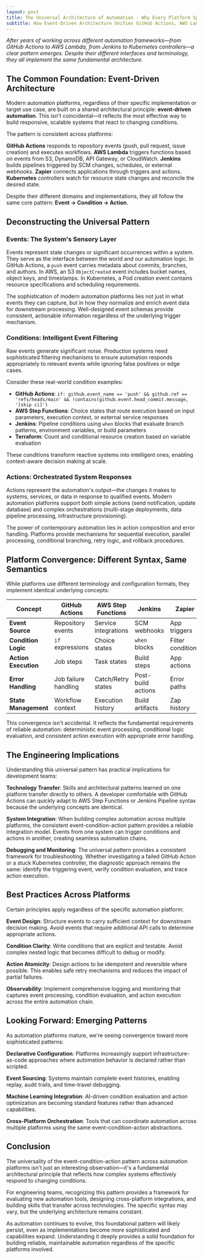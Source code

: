 ```yaml
---
layout: post
title: The Universal Architecture of Automation - Why Every Platform Speaks the Same Language
subtitle: How Event-Driven Architecture Unifies GitHub Actions, AWS Lambda, Jenkins, and Beyond
---
```

*After years of working across different automation frameworks—from GitHub Actions to AWS Lambda, from Jenkins to Kubernetes controllers—a clear pattern emerges. Despite their different interfaces and terminology, they all implement the same fundamental architecture.*

## The Common Foundation: Event-Driven Architecture

Modern automation platforms, regardless of their specific implementation or target use case, are built on a shared architectural principle: **event-driven automation**. This isn't coincidental—it reflects the most effective way to build responsive, scalable systems that react to changing conditions.

The pattern is consistent across platforms:

**GitHub Actions** responds to repository events (push, pull request, issue creation) and executes workflows. **AWS Lambda** triggers functions based on events from S3, DynamoDB, API Gateway, or CloudWatch. **Jenkins** builds pipelines triggered by SCM changes, schedules, or external webhooks. **Zapier** connects applications through triggers and actions. **Kubernetes** controllers watch for resource state changes and reconcile the desired state.

Despite their different domains and implementations, they all follow the same core pattern: **Event → Condition → Action**.

## Deconstructing the Universal Pattern

### Events: The System's Sensory Layer

Events represent state changes or significant occurrences within a system. They serve as the interface between the world and our automation logic. In GitHub Actions, a `push` event carries metadata about commits, branches, and authors. In AWS, an S3 `ObjectCreated` event includes bucket names, object keys, and timestamps. In Kubernetes, a Pod creation event contains resource specifications and scheduling requirements.

The sophistication of modern automation platforms lies not just in what events they can capture, but in how they normalize and enrich event data for downstream processing. Well-designed event schemas provide consistent, actionable information regardless of the underlying trigger mechanism.

### Conditions: Intelligent Event Filtering

Raw events generate significant noise. Production systems need sophisticated filtering mechanisms to ensure automation responds appropriately to relevant events while ignoring false positives or edge cases.

Consider these real-world condition examples:

- **GitHub Actions**: `if: github.event_name == 'push' && github.ref == 'refs/heads/main' && !contains(github.event.head_commit.message, '[skip ci]')`
- **AWS Step Functions**: Choice states that route execution based on input parameters, execution context, or external service responses
- **Jenkins**: Pipeline conditions using `when` blocks that evaluate branch patterns, environment variables, or build parameters
- **Terraform**: Count and conditional resource creation based on variable evaluation

These conditions transform reactive systems into intelligent ones, enabling context-aware decision making at scale.

### Actions: Orchestrated System Responses

Actions represent the automation's output—the changes it makes to systems, services, or data in response to qualified events. Modern automation platforms support both simple actions (send notification, update database) and complex orchestrations (multi-stage deployments, data pipeline processing, infrastructure provisioning).

The power of contemporary automation lies in action composition and error handling. Platforms provide mechanisms for sequential execution, parallel processing, conditional branching, retry logic, and rollback procedures.

## Platform Convergence: Different Syntax, Same Semantics

While platforms use different terminology and configuration formats, they implement identical underlying concepts:

| Concept | GitHub Actions | AWS Step Functions | Jenkins | Zapier | Kubernetes |
|---------|----------------|-------------------|---------|---------|------------|
| **Event Source** | Repository events | Service integrations | SCM webhooks | App triggers | Resource changes |
| **Condition Logic** | `if` expressions | Choice states | `when` blocks | Filter conditions | Label selectors |
| **Action Execution** | Job steps | Task states | Build steps | App actions | Controller reconciliation |
| **Error Handling** | Job failure handling | Catch/Retry states | Post-build actions | Error paths | Status conditions |
| **State Management** | Workflow context | Execution history | Build artifacts | Zap history | Resource status |

This convergence isn't accidental. It reflects the fundamental requirements of reliable automation: deterministic event processing, conditional logic evaluation, and consistent action execution with appropriate error handling.

## The Engineering Implications

Understanding this universal pattern has practical implications for development teams:

**Technology Transfer**: Skills and architectural patterns learned on one platform transfer directly to others. A developer comfortable with GitHub Actions can quickly adapt to AWS Step Functions or Jenkins Pipeline syntax because the underlying concepts are identical.

**System Integration**: When building complex automation across multiple platforms, the consistent event-condition-action pattern provides a reliable integration model. Events from one system can trigger conditions and actions in another, creating seamless automation chains.

**Debugging and Monitoring**: The universal pattern provides a consistent framework for troubleshooting. Whether investigating a failed GitHub Action or a stuck Kubernetes controller, the diagnostic approach remains the same: identify the triggering event, verify condition evaluation, and trace action execution.

## Best Practices Across Platforms

Certain principles apply regardless of the specific automation platform:

**Event Design**: Structure events to carry sufficient context for downstream decision making. Avoid events that require additional API calls to determine appropriate actions.

**Condition Clarity**: Write conditions that are explicit and testable. Avoid complex nested logic that becomes difficult to debug or modify.

**Action Atomicity**: Design actions to be idempotent and reversible where possible. This enables safe retry mechanisms and reduces the impact of partial failures.

**Observability**: Implement comprehensive logging and monitoring that captures event processing, condition evaluation, and action execution across the entire automation chain.

## Looking Forward: Emerging Patterns

As automation platforms mature, we're seeing convergence toward more sophisticated patterns:

**Declarative Configuration**: Platforms increasingly support infrastructure-as-code approaches where automation behavior is declared rather than scripted.

**Event Sourcing**: Systems maintain complete event histories, enabling replay, audit trails, and time-travel debugging.

**Machine Learning Integration**: AI-driven condition evaluation and action optimization are becoming standard features rather than advanced capabilities.

**Cross-Platform Orchestration**: Tools that can coordinate automation across multiple platforms using the same event-condition-action abstractions.

## Conclusion

The universality of the event-condition-action pattern across automation platforms isn't just an interesting observation—it's a fundamental architectural principle that reflects how complex systems effectively respond to changing conditions.

For engineering teams, recognizing this pattern provides a framework for evaluating new automation tools, designing cross-platform integrations, and building skills that transfer across technologies. The specific syntax may vary, but the underlying architecture remains constant.

As automation continues to evolve, this foundational pattern will likely persist, even as implementations become more sophisticated and capabilities expand. Understanding it deeply provides a solid foundation for building reliable, maintainable automation regardless of the specific platforms involved.
